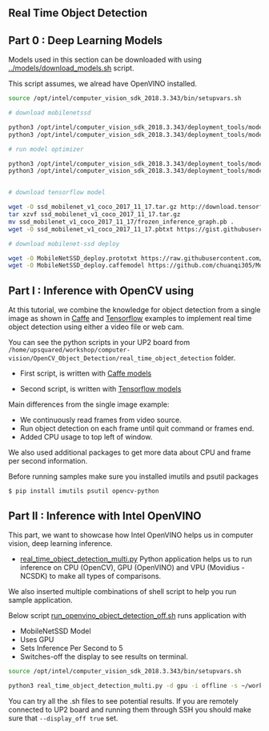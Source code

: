 ## Real Time Object Detection 

## Part 0 : Deep Learning Models 

Models used in this section can be downloaded with using [../models/download_models.sh](https://github.com/SSG-DRD-IOT/lab-opencv-examples/blob/milano-workshop/OpenCV_Object_Detection/models/download_models.sh) script.

This script assumes, we alread have OpenVINO installed. 

```bash
source /opt/intel/computer_vision_sdk_2018.3.343/bin/setupvars.sh

# download mobilenetssd

python3 /opt/intel/computer_vision_sdk_2018.3.343/deployment_tools/model_downloader/downloader.py --name ssd300 --output_dir .
python3 /opt/intel/computer_vision_sdk_2018.3.343/deployment_tools/model_downloader/downloader.py --name mobilenet-ssd --output_dir .

# run model optimizer

python3 /opt/intel/computer_vision_sdk_2018.3.343/deployment_tools/model_optimizer/mo.py --framework caffe --input_model ssd300.caffemodel --input_proto ssd300.prototxt
python3 /opt/intel/computer_vision_sdk_2018.3.343/deployment_tools/model_optimizer/mo.py --framework caffe --input_model mobilenet-ssd.caffemodel --input_proto mobilenet-ssd.prototxt


# download tensorflow model

wget -O ssd_mobilenet_v1_coco_2017_11_17.tar.gz http://download.tensorflow.org/models/object_detection/ssd_mobilenet_v1_coco_2017_11_17.tar.gz
tar xzvf ssd_mobilenet_v1_coco_2017_11_17.tar.gz
mv ssd_mobilenet_v1_coco_2017_11_17/frozen_inference_graph.pb .
wget -O ssd_mobilenet_v1_coco_2017_11_17.pbtxt https://gist.githubusercontent.com/dkurt/45118a9c57c38677b65d6953ae62924a/raw/b0edd9e8c992c25fe1c804e77b06d20a89064871/ssd_mobilenet_v1_coco_2017_11_17.pbtxt

# download mobilenet-ssd deploy

wget -O MobileNetSSD_deploy.prototxt https://raw.githubusercontent.com/chuanqi305/MobileNet-SSD/master/MobileNetSSD_deploy.prototxt
wget -O MobileNetSSD_deploy.caffemodel https://github.com/chuanqi305/MobileNet-SSD/blob/master/MobileNetSSD_deploy.caffemodel?raw=true

```

## Part I : Inference with OpenCV using

At this tutorial, we combine the knowledge for object detection from a single image as shown in [Caffe](../OpenCV%20and%20Deep%20Neural%20Networks%20for%20Object%20Detection%20-%20Caffe.ipynb) and [Tensorflow](../OpenCV%20and%20Deep%20Neural%20Networks%20for%20Object%20Detection%20-%20Tensorflow.ipynb) examples to implement real time object detection using either a video file or web cam.

You can see the python scripts in your UP2 board from `/home/upsquared/workshop/computer-vision/OpenCV_Object_Detection/real_time_object_detection` folder.

- First script, is written with [Caffe models](real_time_object_detection_caffe.py)

- Second script, is written with [Tensorflow models](real_time_object_detection_tensorflow.py)

Main differences from the single image example:
 
 - We continuously read frames from video source.
 - Run object detection on each frame until quit command or frames end.
 - Added CPU usage to top left of window.
 
We also used additional packages to get more data about CPU and frame per second information.

Before running samples make sure you installed imutils and psutil packages

```$ pip install imutils psutil opencv-python``` 

## Part II : Inference with Intel OpenVINO

This part, we want to showcase how Intel OpenVINO helps us in computer vision, deep learning inference.

- [real_time_object_detection_multi.py](https://github.com/SSG-DRD-IOT/lab-opencv-examples/blob/milano-workshop/OpenCV_Object_Detection/real_time_object_detection/real_time_object_detection_multi.py) Python application helps us to run inference on CPU (OpenCV), GPU (OpenVINO) and VPU (Movidius - NCSDK) to make all types of comparisons.

We also inserted multiple combinations of shell script to help you run sample application.

Below script [run_openvino_object_detection_off.sh](https://github.com/SSG-DRD-IOT/lab-opencv-examples/blob/milano-workshop/OpenCV_Object_Detection/real_time_object_detection/run_openvino_object_detection_off.sh) runs application with
- MobileNetSSD Model
- Uses GPU
- Sets Inference Per Second to 5
- Switches-off the display to see results on terminal.

```bash
source /opt/intel/computer_vision_sdk_2018.3.343/bin/setupvars.sh

python3 real_time_object_detection_multi.py -d gpu -i offline -s ~/workshop/computer-vision/OpenCV_Object_Detection/resources/bus_station_6094_960x540.mp4 --mconfig ~/workshop/computer-vision/OpenCV_Object_Detection/models/mobilenet-ssd.xml --mweight ~/workshop/computer-vision/OpenCV_Object_Detection/models/mobilenet-ssd.bin --mlabels ~/workshop/computer-vision/OpenCV_Object_Detection/models/MobileNetSSD_labels.txt -c 0.5 --infer_fc 5 --display_off true

```

You can try all the .sh files to see potential results. If you are remotely connected to UP2 board and running them through SSH you should make sure that `--display_off true` set.

